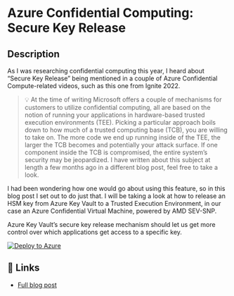 # Azure Confidential Computing: Secure Key Release

## Description

As I was researching confidential computing this year, I heard about “Secure Key Release” being mentioned in a couple of Azure Confidential Compute-related videos, such as this one from Ignite 2022.

> 💡 At the time of writing Microsoft offers a couple of mechanisms for customers to utilize confidential computing, all are based on the notion of running your applications in hardware-based trusted execution environments (TEE). Picking a particular approach boils down to how much of a trusted computing base (TCB), you are willing to take on. The more code we end up running inside of the TEE, the larger the TCB becomes and potentially your attack surface. If one component inside the TCB is compromised, the entire system’s security may be jeopardized. I have written about this subject at length a few months ago in a different blog post, feel free to take a look.

I had been wondering how one would go about using this feature, so in this blog post I set out to do just that. I will be taking a look at how to release an HSM key from Azure Key Vault to a Trusted Execution Environment, in our case an Azure Confidential Virtual Machine, powered by AMD SEV-SNP.

Azure Key Vault’s secure key release mechanism should let us get more control over which applications get access to a specific key.

[![Deploy to Azure](https://aka.ms/deploytoazurebutton)](https://portal.azure.com/#create/Microsoft.Template/uri/https%3A%2F%2Fraw.githubusercontent.com%2FThomVanL%2Fblog-2022-12-azure-confidential-computing-secure-key-release%2Fmain%2Fbicep%2Fmain.json)

## 🔗 Links

- [Full blog post](https://thomasvanlaere.com/posts/2022/12/azure-confidential-computing-secure-key-release/)
